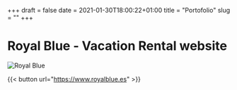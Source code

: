+++ 
draft = false
date = 2021-01-30T18:00:22+01:00
title = "Portofolio"
slug = "" 
+++

# Royal Blue - Vacation Rental website
![Royal Blue]( /img/royalblue.png)

{{< button url="https://www.royalblue.es" >}}
